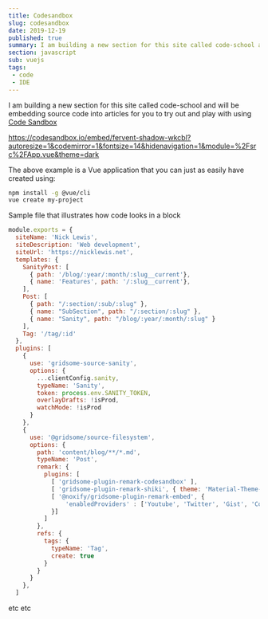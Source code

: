 ```yaml
---
title: Codesandbox
slug: codesandbox
date: 2019-12-19
published: true
summary: I am building a new section for this site called code-school and will be embedding source code into articles for you to try out an play with
section: javascript
sub: vuejs
tags:
 - code
 - IDE
---
```

I am building a new section for this site called code-school and will be embedding source code into articles for you to try out and play with using [Code Sandbox](https://codesandbox.com)

https://codesandbox.io/embed/fervent-shadow-wkcbl?autoresize=1&codemirror=1&fontsize=14&hidenavigation=1&module=%2Fsrc%2FApp.vue&theme=dark

The above example is a Vue application that you can just as easily have created using:

```bash
npm install -g @vue/cli
vue create my-project
```

Sample file that illustrates how code looks in a block

```js:title=gridsome.config.js
module.exports = {
  siteName: 'Nick Lewis',
  siteDescription: 'Web development',
  siteUrl: 'https://nicklewis.net',
  templates: {
    SanityPost: [
      { path: '/blog/:year/:month/:slug__current'},
      { name: 'Features', path: '/:slug__current'},
    ],
    Post: [
      { path: "/:section/:sub/:slug" },
      { name: "SubSection", path: "/:section/:slug" },
      { name: "Sanity", path: "/blog/:year/:month/:slug" }
    ],
    Tag: '/tag/:id'
  },
  plugins: [
    {
      use: 'gridsome-source-sanity',
      options: {
        ...clientConfig.sanity,
        typeName: 'Sanity',
        token: process.env.SANITY_TOKEN,
        overlayDrafts: !isProd,
        watchMode: !isProd
      }
    },
    {
      use: '@gridsome/source-filesystem',
      options: {
        path: 'content/blog/**/*.md',
        typeName: 'Post',
        remark: {
          plugins: [
            [ 'gridsome-plugin-remark-codesandbox' ],
            [ 'gridsome-plugin-remark-shiki', { theme: 'Material-Theme-Palenight', skipInline: true } ],
            [ '@noxify/gridsome-plugin-remark-embed', {
                'enabledProviders' : ['Youtube', 'Twitter', 'Gist', 'Codepen', 'Spotify'],
            }]
          ]
        },
        refs: {
          tags: {
            typeName: 'Tag',
            create: true
          }
        }
      }
    },    
  ]
```

etc etc